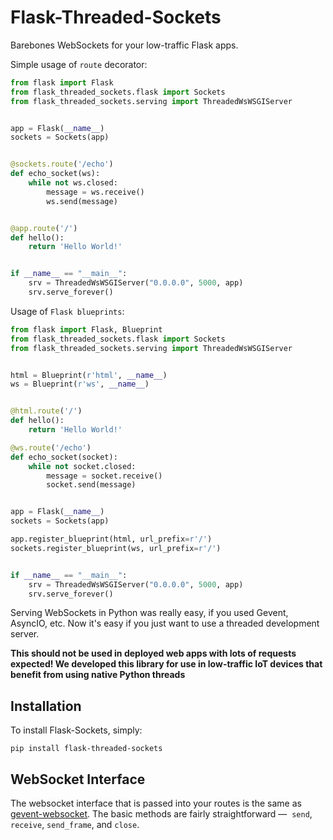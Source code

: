 # Flask-Threaded-Sockets
Barebones WebSockets for your low-traffic Flask apps.

Simple usage of ``route`` decorator:

```python
from flask import Flask
from flask_threaded_sockets.flask import Sockets
from flask_threaded_sockets.serving import ThreadedWsWSGIServer


app = Flask(__name__)
sockets = Sockets(app)


@sockets.route('/echo')
def echo_socket(ws):
    while not ws.closed:
        message = ws.receive()
        ws.send(message)


@app.route('/')
def hello():
    return 'Hello World!'


if __name__ == "__main__":
    srv = ThreadedWsWSGIServer("0.0.0.0", 5000, app)
    srv.serve_forever()
```

Usage of `Flask blueprints`:

```python
from flask import Flask, Blueprint
from flask_threaded_sockets.flask import Sockets
from flask_threaded_sockets.serving import ThreadedWsWSGIServer


html = Blueprint(r'html', __name__)
ws = Blueprint(r'ws', __name__)


@html.route('/')
def hello():
    return 'Hello World!'

@ws.route('/echo')
def echo_socket(socket):
    while not socket.closed:
        message = socket.receive()
        socket.send(message)


app = Flask(__name__)
sockets = Sockets(app)

app.register_blueprint(html, url_prefix=r'/')
sockets.register_blueprint(ws, url_prefix=r'/')


if __name__ == "__main__":
    srv = ThreadedWsWSGIServer("0.0.0.0", 5000, app)
    srv.serve_forever()
```

Serving WebSockets in Python was really easy, if you used Gevent, AsyncIO, etc. Now it's easy if you just want to use a threaded development server.

**This should not be used in deployed web apps with lots of requests expected! We developed this library for use in low-traffic IoT devices that benefit from using native Python threads**

## Installation

To install Flask-Sockets, simply:

```pip install flask-threaded-sockets```

## WebSocket Interface

The websocket interface that is passed into your routes is the same as
[gevent-websocket](https://bitbucket.org/noppo/gevent-websocket).
The basic methods are fairly straightforward — 
``send``, ``receive``, ``send_frame``, and ``close``.
